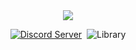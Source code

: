 
<div align="center">
<img src="https://cdn.discordapp.com/avatars/485892170658742282/033e076f0f76f49688d8b6fd5ce137b1.png?size=2048"><br>
  <p>
    <a href="https://discord.gg/nyezrzZ" target="_blank"><img src="https://img.shields.io/badge/dynamic/json.svg?style=flat-square&label=chat%20on%20Discord&colorB=7289DA&url=https://discordapp.com/api/guilds/511218264286691329/widget.json&query=%24.members.length&suffix=%20online&logo=discord" alt="Discord Server"/></a>
    <a href="https://discordapp.com/oauth2/authorize?client_id=485892170658742282&scope=bot&permissions=-1" target="_blank"><img
    src="https://img.shields.io/badge/invite-to%20your%20Discord%20server-7289da.svg?style=flat-square&logo=discord" alt "Invite  Michel"></a>
<img src="https://img.shields.io/badge/library-discord.js-blue.svg?style=flat-square" alt="Library">
    <br>
  </p>
</div>